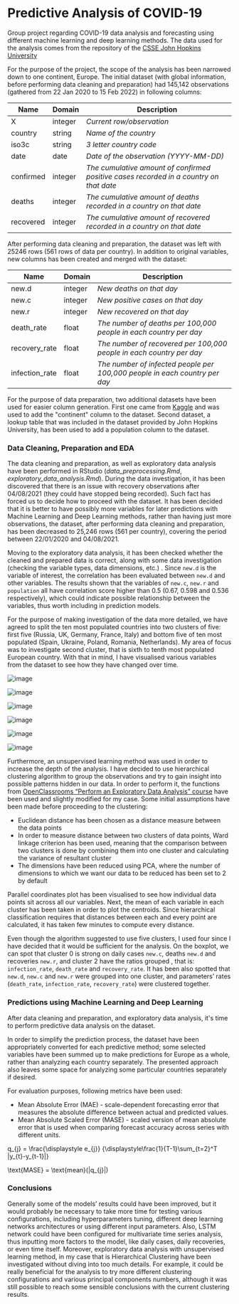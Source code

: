 # Predictive Analysis of COVID-19

Group project regarding COVID-19 data analysis and forecasting using different machine learning and deep learning methods. The data used for the analysis comes from the repository of the [CSSE John Hopkins University](https://github.com/CSSEGISandData/COVID-19) 

For the purpose of the project, the scope of the analysis has been narrowed down to one continent, Europe. The initial dataset (with global information, before performing data cleaning and preparation) had 145,142 observations (gathered from 22 Jan 2020 to 15 Feb 2022) in following columns:

| Name | Domain | Description |
|------|--------|-------------|
| X | integer | *Current row/observation* |
| country | string | *Name of the country* |
| iso3c | string | *3 letter country code* |
| date | date | *Date of the observation (YYYY-MM-DD)* |
| confirmed | integer | *The cumulative amount of confirmed positive cases recorded in a country on that date* |
| deaths | integer | *The cumulative amount of deaths recorded in a country on that date* |
| recovered | integer | *The cumulative amount of recovered recorded in a country on that date* |

After performing data cleaning and preparation, the dataset was left with 25246 rows (561 rows of data per country). In addition to original variables, new columns has been created and merged with the dataset:


| Name | Domain | Description |
|------|--------|-------------|
| new.d | integer | *New deaths on that day* |
| new.c | integer | *New positive cases on that day* |
| new.r | integer | *New recovered on that day* |
| death_rate | float | *The number of deaths per 100,000 people in each country per day* |
| recovery_rate | float | *The number of recovered per 100,000 people in each country per day* |
| infection_rate | float | *The number of infected people per 100,000 people in each country per day* |

For the purpose of data preparation, two additional datasets have been used for easier column generation. First one came from [Kaggle](https://www.kaggle.com/datasets/folaraz/world-countries-and-continents-details?select=Countries+Longitude+and+Latitude.csv) and was used to add the "continent" column to the dataset. 
Second dataset, a lookup table that was included in the dataset provided by John Hopkins University, has been used to add a population column to the dataset.


### Data Cleaning, Preparation and EDA
The data cleaning and preparation, as well as exploratory data analysis have been performed in RStudio (*data_preprocessing.Rmd*, *exploratory_data_analysis.Rmd*).
During the data investigation, it has been discovered that there is an issue with recovery observations after 04/08/2021 (they could have stopped being recorded). Such fact has forced us to decide how to proceed with the dataset.
It has been decided that it is better to have possibly more variables for later predictions with Machine Learning and Deep Learning methods, rather than having just more
observations, the dataset, after performing data cleaning and preparation, has been decreased to 25,246 rows (561 per country), covering the period between 22/01/2020 and 04/08/2021.


Moving to the exploratory data analysis, it has been checked whether the cleaned and prepared data is correct, along with some data investigation (checking the variable types, data dimensions, etc.) . Since `new.d` is the variable of interest, the correlation has been evaluated between `new.d` and other
variables. The results shown that the variables of `new.c`, `new.r` and `population` all have correlation score higher than 0.5 (0.67, 0.598 and 0.536 respectively), which could indicate possible relationship between the variables, thus worth including in prediction models.

For the purpose of making investigation of the data more detailed, we have agreed to split the ten most populated countries into two clusters of five: first five (Russia, UK, Germany, France, Italy) and bottom five of ten most populated (Spain, Ukraine, Poland, Romania, Netherlands).
My area of focus was to investigate second cluster, that is sixth to tenth most populated European country. With that in mind, I have visualised various variables from the dataset to see how they have changed over time.

![image](https://user-images.githubusercontent.com/96207926/194916186-de228a5f-f2cc-406e-9d34-478d0d4f7028.png)

![image](https://user-images.githubusercontent.com/96207926/194916256-3c478dc9-716e-4c23-ad6f-2aae290b7c16.png)

![image](https://user-images.githubusercontent.com/96207926/194916319-7b3e73dd-5ea7-452d-8bd2-b3d056a4b068.png)

![image](https://user-images.githubusercontent.com/96207926/194916365-5aa950e8-6177-4ca0-b4a1-a82f132ca743.png)

![image](https://user-images.githubusercontent.com/96207926/194916408-aa752b86-b831-4030-a600-2dbb1a20c744.png)

![image](https://user-images.githubusercontent.com/96207926/194916435-e82848ed-4ac0-47b2-a2e9-cc57ff6b00e8.png)


Furthermore, an unsupervised learning method was used in order to increase
the depth of the analysis. I have decided to use hierarchical clustering algorithm to group the
observations and try to gain insight into possible patterns hidden in our data. In order to perform
it, the functions from [OpenClassrooms “Perform an Exploratory Data Analysis” course](https://github.com/OpenClassrooms-Student-Center/Multivariate-Exploratory-Analysis) have been
used and slightly modified for my case. Some initial assumptions have been made before proceeding to
the clustering:
- Euclidean distance has been chosen as a distance measure between the data points
- In order to measure distance between two clusters of data points, Ward linkage criterion has
been used, meaning that the comparison between two clusters is done by combining them into
one cluster and calculating the variance of resultant cluster
- The dimensions have been reduced using PCA, where the number of dimensions to which we
want our data to be reduced has been set to 2 by default

Parallel coordinates plot has been visualised to see how individual data points sit across all our variables. Next, the mean of each variable in each cluster has been taken in order to plot the centroids. Since hierarchical classification requires that distances between each and every point are calculated, it has taken few
minutes to compute every distance.

Even though the algorithm suggested to use five clusters, I used four since I have decided that it would be sufficient for the analysis. On the boxplot, we can spot that cluster 0 is strong on daily cases `new.c`, deaths `new.d` and recoveries `new.r`, and cluster 2 have the ratios grouped , that is: `infection_rate`, `death_rate` and `recovery_rate`. 
It has been also spotted that `new.d`, `new.c` and `new.r` were grouped into one cluster, and parameters’ rates (`death_rate`, `infection_rate`, `recovery_rate`) were clustered together. 

### Predictions using Machine Learning and Deep Learning
After data cleaning and preparation, and exploratory data analysis, it's time to perform predictive data analysis on the dataset.

In order to simplify the prediction process, the dataset have been appropriately converted for each predictive method; some selected variables have been summed up to make predictions for Europe as a whole, rather than analyzing each country separately. The presented approach also leaves some space for analyzing some particular countries separately if desired.

For evaluation purposes, following metrics have been used:
* Mean Absolute Error (MAE) - scale-dependent forecasting error that measures the absolute difference between actual and predicted values.
* Mean Absolute Scaled Error (MASE) - scaled version of mean absolute error that is used when comparing forecast accuracy across series with different units.

q_{j} = \frac{\displaystyle e_{j}}
    {\displaystyle\frac{1}{T-1}\sum_{t=2}^T |y_{t}-y_{t-1}|}
    
\text{MASE} = \text{mean}(|q_{j}|)



### Conclusions
Generally some of the models’ results could have been improved, but it would probably be necessary to take more time for testing various configurations, including hyperparameters tuning, different deep learning networks architectures or using different input parameters. Also, LSTM network could have been configured for multivariate time series analysis, thus inputting more factors to the model, like daily cases, daily recoveries, or even time itself. Moreover, exploratory data analysis with unsupervised learning method, in my case that is Hierarchical Clustering have been investigated without diving into too much details. For example, it could be really beneficial for the analysis to try more different clustering configurations and various principal components numbers, although it was still possible to
reach some sensible conclusions with the current clustering results.
